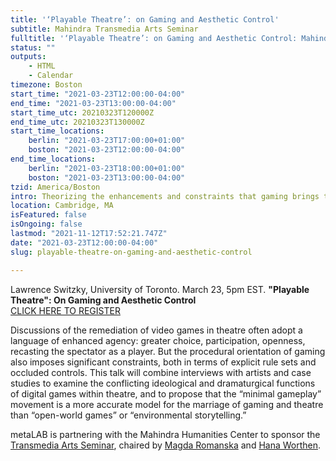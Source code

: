 ```yaml
---
title: '‘Playable Theatre’: on Gaming and Aesthetic Control'
subtitle: Mahindra Transmedia Arts Seminar
fulltitle: '‘Playable Theatre’: on Gaming and Aesthetic Control: Mahindra Transmedia Arts Seminar'
status: ""
outputs:
    - HTML
    - Calendar
timezone: Boston
start_time: "2021-03-23T12:00:00-04:00"
end_time: "2021-03-23T13:00:00-04:00"
start_time_utc: 20210323T120000Z
end_time_utc: 20210323T130000Z
start_time_locations:
    berlin: "2021-03-23T17:00:00+01:00"
    boston: "2021-03-23T12:00:00-04:00"
end_time_locations:
    berlin: "2021-03-23T18:00:00+01:00"
    boston: "2021-03-23T13:00:00-04:00"
tzid: America/Boston
intro: Theorizing the enhancements and constraints that gaming brings to theatre.
location: Cambridge, MA
isFeatured: false
isOngoing: false
lastmod: "2021-11-12T17:52:21.747Z"
date: "2021-03-23T12:00:00-04:00"
slug: playable-theatre-on-gaming-and-aesthetic-control

---
```

Lawrence Switzky, University of Toronto. March 23, 5pm EST.
**"Playable Theatre": On Gaming and Aesthetic Control**<br>
[CLICK HERE TO REGISTER](https://harvard.zoom.us/webinar/register/WN_WTjBRM2oRpyoxbL6MAaLgg)

Discussions of the remediation of video games in theatre often adopt a language of enhanced agency: greater choice, participation, openness, recasting the spectator as a player. But the procedural orientation of gaming also imposes significant constraints, both in terms of explicit rule sets and occluded controls. This talk will combine interviews with artists and case studies to examine the conflicting ideological and dramaturgical functions of digital games within theatre, and to propose that the “minimal gameplay” movement is a more accurate model for the marriage of gaming and theatre than “open-world games” or “environmental storytelling.”

metaLAB is partnering with the Mahindra Humanities Center to sponsor the [Transmedia Arts Seminar](https://mahindrahumanities.fas.harvard.edu/transmedia-arts), chaired by [Magda Romanska](https://mahindrahumanities.fas.harvard.edu/people/magda-romanska) and [Hana Worthen](https://mahindrahumanities.fas.harvard.edu/people/hana-worthen).